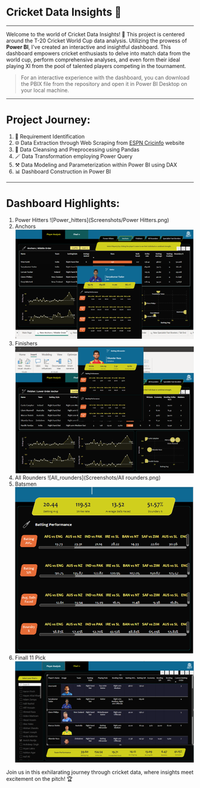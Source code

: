 # Cricket Data Insights 🏏

---

Welcome to the world of Cricket Data Insights! 🏏 This project is centered around the T-20 Cricket World Cup data analysis. Utilizing the prowess of **Power BI**, I've created an interactive and insightful dashboard. This dashboard empowers cricket enthusiasts to delve into match data from the world cup, perform comprehensive analyses, and even form their ideal playing XI from the pool of talented players competing in the tournament.

> For an interactive experience with the dashboard, you can download the PBIX file from the repository and open it in Power BI Desktop on your local machine.

---

# Project Journey:

1. 📝 Requirement Identification
2. 🌐 Data Extraction through Web Scraping from [ESPN Cricinfo](http://www.espn.in/cricket/) website
3. 🧹 Data Cleansing and Preprocessing using Pandas
4. 🪄 Data Transformation employing Power Query
5. ⚒️ Data Modeling and Parameterization within Power BI using DAX
6. 📊 Dashboard Construction in Power BI

---

# Dashboard Highlights:
1. Power Hitters
![Power_hitters](Screenshots/Power Hitters.png)
2. Anchors
![Anchors](Screenshots/Anchors.png)
3. Finishers
![Finishers](Screenshots/Finishers.png)
4. All Rounders
![All_rounders](Screenshots/All rounders.png)
5. Batsmen
![Batsmen](Screenshots/Batters.png)
6. Finall 11 Pick
![Final_11](Screenshots/Final11.png)

Join us in this exhilarating journey through cricket data, where insights meet excitement on the pitch! 🏆

